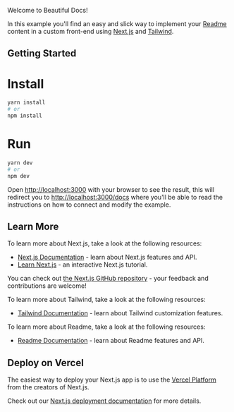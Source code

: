  Welcome to Beautiful Docs!
 
In this example you'll find an easy and slick way to implement your [Readme](https://readme.com/) content in a custom front-end using [Next.js](https://nextjs.org/) and [Tailwind](https://tailwindcss.com/).

## Getting Started

# Install

```bash
yarn install
# or
npm install
```

# Run

```bash
yarn dev
# or
npm dev
```

Open [http://localhost:3000](http://localhost:3000) with your browser to see the result, this will redirect you to [http://localhost:3000/docs](http://localhost:3000/docs) where you'll be able to read the instructions on how to connect and modify the example.

## Learn More

To learn more about Next.js, take a look at the following resources:

- [Next.js Documentation](https://nextjs.org/docs) - learn about Next.js features and API.
- [Learn Next.js](https://nextjs.org/learn) - an interactive Next.js tutorial.

You can check out [the Next.js GitHub repository](https://github.com/vercel/next.js/) - your feedback and contributions are welcome!

To learn more about Tailwind, take a look at the following resources:

- [Tailwind Documentation](https://tailwindcss.com/docs/installation) - learn about Tailwind customization features.

To learn more about Readme, take a look at the following resources:

- [Readme Documentation](https://docs.readme.com/developers/reference/intro) - learn about Readme features and API.


## Deploy on Vercel

The easiest way to deploy your Next.js app is to use the [Vercel Platform](https://vercel.com/import?utm_medium=default-template&filter=next.js&utm_source=create-next-app&utm_campaign=create-next-app-readme) from the creators of Next.js.

Check out our [Next.js deployment documentation](https://nextjs.org/docs/deployment) for more details.
